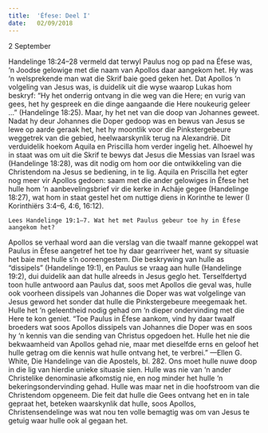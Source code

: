 ```yaml
---
title:  'Éfese: Deel I'
date:   02/09/2018
---
```


2 September

Handelinge 18:24–28 vermeld dat terwyl Paulus nog op pad na Éfese was, ‘n Joodse gelowige met die naam van Apollos daar aangekom het. Hy was ‘n welsprekende man wat die Skrif baie goed geken het. Dat Apollos ‘n volgeling van Jesus was, is duidelik uit die wyse waarop Lukas hom beskryf: “Hy het onderrig ontvang in die weg van die Here; en vurig van gees, het hy gespreek en die dinge aangaande die Here noukeurig geleer ...” (Handelinge 18:25). Maar, hy het net van die doop van Johannes geweet. Nadat hy deur Johannes die Doper gedoop was en bewus van Jesus se lewe op aarde geraak het, het hy moontlik voor die Pinkstergebeure weggetrek van die gebied, heelwaarskynlik terug na Alexandrië. Dit verduidelik hoekom Aquila en Priscilla hom verder ingelig het. Alhoewel hy in staat was om uit die Skrif te bewys dat Jesus die Messias van Israel was (Handelinge 18:28), was dit nodig om hom oor die ontwikkeling van die Christendom na Jesus se bediening, in te lig. Aquila en Priscilla het egter nog meer vir Apollos gedoen: saam met die ander gelowiges in Éfese het hulle hom ‘n aanbevelingsbrief vir die kerke in Acháje gegee (Handelinge 18:27), wat hom in staat gestel het om nuttige diens in Korinthe te lewer (I Korinthiërs 3:4–6, 4:6, 16:12).

`Lees Handelinge 19:1–7. Wat het met Paulus gebeur toe hy in Éfese aangekom het?`

Apollos se verhaal word aan die verslag van die twaalf manne gekoppel wat Paulus in Éfese aangetref het toe hy daar gearriveer het, want sy situasie het baie met hulle s’n ooreengestem. Die beskrywing van hulle as “dissipels” (Handelinge 19:1), en Paulus se vraag aan hulle (Handelinge 19:2), dui duidelik aan dat hulle alreeds in Jesus geglo het. Terselfdertyd toon hulle antwoord aan Paulus dat, soos met Apollos die geval was, hulle ook voorheen dissipels van Johannes die Doper was wat volgelinge van Jesus geword het sonder dat hulle die Pinkstergebeure meegemaak het. Hulle het ‘n geleentheid nodig gehad om ‘n dieper ondervinding met die Here te kon geniet. “Toe Paulus in Éfese aankom, vind hy daar twaalf broeders wat soos Apollos dissipels van Johannes die Doper was en soos hy ‘n kennis van die sending van Christus opgedoen het. Hulle het nie die bekwaamheid van Apollos gehad nie, maar met dieselfde erns en geloof het hulle getrag om die kennis wat hulle ontvang het, te verbrei.” —Ellen G. White, Die Handelinge van die Apostels, bl. 282. Ons moet hulle nuwe doop in die lig van hierdie unieke situasie sien. Hulle was nie van ‘n ander Christelike denominasie afkomstig nie, en nog minder het hulle ‘n bekeringsondervinding gehad. Hulle was maar net in die hoofstroom van die Christendom opgeneem. Die feit dat hulle die Gees ontvang het en in tale gepraat het, beteken waarskynlik dat hulle, soos Apollos, Christensendelinge was wat nou ten volle bemagtig was om van Jesus te getuig waar hulle ook al gegaan het.